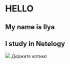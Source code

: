 # **HELLO**

## My name is Ilya
## I study in Netelogy


![](https://s3.pet-yes.com/articles/photos/d83df966ff4ca810180bb6433303c1f6.jpeg)
*Держите котика*